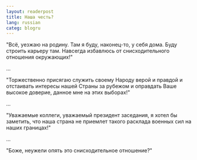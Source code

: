 ```yaml
---
layout: readerpost
title: Наша честь?
lang: russian
categ: blogru
---
```


"Всё, уезжаю на родину. Там я буду, наконец-то, у себя дома. Буду строить карьеру там. Навсегда избавлюсь от снисходительного отношения окружающих!"

...

"Торжественно присягаю служить своему Народу верой и правдой и отстаивать интересы нашей Страны за рубежом и оправдать Ваше высокое доверие, данное мне на этих выборах!"

...

"Уважаемые коллеги, уважаемый президент заседания, я хотел бы заметить, что наша страна не приемлет такого расклада военных сил на наших границах!"

...

"Боже, неужели опять это снисходительное отношение?"
